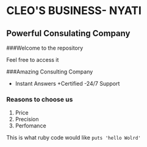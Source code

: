 CLEO'S BUSINESS- NYATI
======================

Powerful Consulating Company
----------------------------

###Welcome to the repository

Feel free to access it

###Amazing Consulting Company
* Instant Answers
+Certified
-24/7 Support

### Reasons to choose us
1. Price
2. Precision
3. Perfomance

This is what ruby code would like `puts 'hello Wolrd'`











